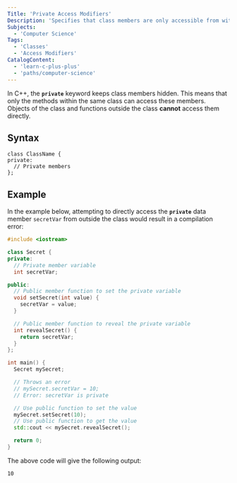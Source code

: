 ```yaml
---
Title: 'Private Access Modifiers'
Description: 'Specifies that class members are only accessible from within the class itself'
Subjects:
  - 'Computer Science'
Tags:
  - 'Classes'
  - 'Access Modifiers'
CatalogContent:
  - 'learn-c-plus-plus'
  - 'paths/computer-science'
---
```


In C++, the **`private`** keyword keeps class members hidden. This means that only the methods within the same class can access these members. Objects of the class and functions outside the class **cannot** access them directly.

## Syntax

```pseudo
class ClassName {
private:
  // Private members
};
```

## Example

In the example below, attempting to directly access the **`private`** data member `secretVar` from outside the class would result in a compilation error:

```cpp
#include <iostream>

class Secret {
private:
  // Private member variable
  int secretVar;

public:
  // Public member function to set the private variable
  void setSecret(int value) {
    secretVar = value;
  }

  // Public member function to reveal the private variable
  int revealSecret() {
    return secretVar;
  }
};

int main() {
  Secret mySecret;

  // Throws an error
  // mySecret.secretVar = 10;
  // Error: secretVar is private

  // Use public function to set the value
  mySecret.setSecret(10);
  // Use public function to get the value
  std::cout << mySecret.revealSecret();

  return 0;
}
```

The above code will give the following output:

```shell
10
```
